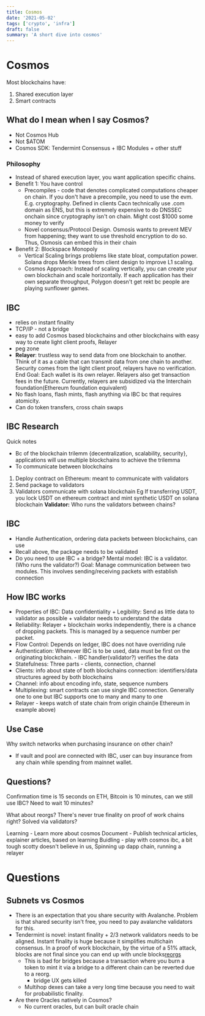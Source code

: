 ```yaml
---
title: Cosmos
date: '2021-05-02'
tags: ['crypto', 'infra']
draft: false
summary: 'A short dive into cosmos'
---
```


# Cosmos

Most blockchains have:

1. Shared execution layer
2. Smart contracts

## What do I mean when I say Cosmos?

- Not Cosmos Hub
- Not $ATOM
- Cosmos SDK: Tendermint Consensus + IBC Modules + other stuff

### Philosophy

- Instead of shared execution layer, you want application specific chains.
- Benefit 1: You have control
  - Precompiles - code that denotes complicated computations cheaper on chain. If you don't have a precompile, you need to use the evm. E.g. cryptography. Defined in clients Cacn technically use .com domain as ENS, but this is extremely expensive to do DNSSEC onchain since cryptography isn't on chain. Might cost $1000 some money to verify
  - Novel consensus/Protocol Design. Osmosis wants to prevent MEV from happening; they want to use threshold encryption to do so. Thus, Osmosis can embed this in their chain
- Benefit 2: Blockspace Monopoly
  - Vertical Scaling brings problems like state bloat, computation power. Solana drops Merkle trees from client design to improve L1 scaling.
  - Cosmos Approach: Instead of scaling vertically, you can create your own blockchain and scale horizontally. If each application has their own separate throughput, Polygon doesn't get rekt bc people are playing sunflower games.

## IBC

- relies on instant finality
- TCP/IP - not a bridge
- easy to add Cosmos based blockchains and other blockchains with easy way to create light client proofs, Relayer
- peg zone
- **Relayer**: trustless way to send data from one blockchain to another. Think of it as a cable that can transmit data from one chain to another. Security comes from the light client proof, relayers have no verification.
  End Goal: Each wallet is its own relayer. Relayers also get transaction fees in the future. Currently, relayers are subsidized via the Interchain foundation(Ethereum foundation equivalent)
- No flash loans, flash mints, flash anything via IBC bc that requires atomicity.
- Can do token transfers, cross chain swaps

## IBC Research

Quick notes

- Bc of the blockchain trilemm \{decentralization, scalability, security\}, applications will use multiple blockchains to achieve the trilemma
- To communicate between blockchains

1. Deploy contract on Ethereum: meant to communicate with validators
2. Send package to validators
3. Validators communicate with solana blockchain
   Eg If transferring USDT, you lock USDT on ethereum contract and mint synthetic USDT on solana blockchain
   **Validator:** Who runs the validators between chains?

## IBC

- Handle Authentication, ordering data packets between blockchains, can use
- Recall above, the package needs to be validated
- Do you need to use IBC + a bridge?
  Mental model: IBC is a validator. (Who runs the validator?)
  Goal: Manage communication between two modules. This involves sending/receiving packets with establish connection

## How IBC works

- Properties of IBC: Data confidentiality + Legibility: Send as little data to validator as possible + validator needs to understand the data
- Reliability: Relayer + blockchain works independently, there is a chance of dropping packets. This is managed by a sequence number per packet.
- Flow Control: Depends on ledger, IBC does not have overriding rule
- Authentication: Whenever IBC is to be used, data must be first on the originating blockchain. - IBC handler(validator?) verifies the data
- Statefulness: Three parts - clients, connection, channel
- Clients: info about state of both blockchains
  connection: identifiers/data structures agreed by both blockchains
- Channel: info about encoding info, state, sequence numbers
- Multiplexing: smart contracts can use single IBC connection. Generally one to one but IBC supports one to many and many to one
- Relayer - keeps watch of state chain from origin chain(ie Ethereum in example above)

## Use Case

Why switch networks when purchasing insurance on other chain?

- If vault and pool are connected with IBC, user can buy insurance from any chain while spending from mainnet wallet.

## Questions?

Confirmation time is 15 seconds on ETH, Bitcoin is 10 minutes, can we still use IBC?
Need to wait 10 minutes?

What about reorgs? There's never true finality on proof of work chains right?
Solved via validators?

Learning - Learn more about cosmos
Document - Publish technical articles, explainer articles, based on learning
Buidling - play with cosmos ibc, a bit tough scotty doesn't believe in us, Spinning up dapp chain, running a relayer

# Questions

## Subnets vs Cosmos

- There is an expectation that you share security with Avalanche. Problem is that shared security isn't free, you need to pay avalanche validators for this.
- Tendermint is novel: instant finality + 2/3 network validators needs to be aligned. Instant finality is huge because it simplifies multichain consensus. In a proof of work blockchain, by the virtue of a 51% attack, blocks are not final since you can end up with uncle blocks[reorgs](https://medium.com/dragonfly-research/dr-reorg-or-how-i-learned-to-stop-worrying-and-love-mev-2ee72b428d1d)
  - This is bad for bridges because a transaction where you burn a token to mint it via a bridge to a different chain can be reverted due to a reorg.
    - bridge UX gets killed
  - Multihop dexes can take a very long time because you need to wait for probabilistic finality.
- Are there Oracles natively in Cosmos?
  - No current oracles, but can built oracle chain
